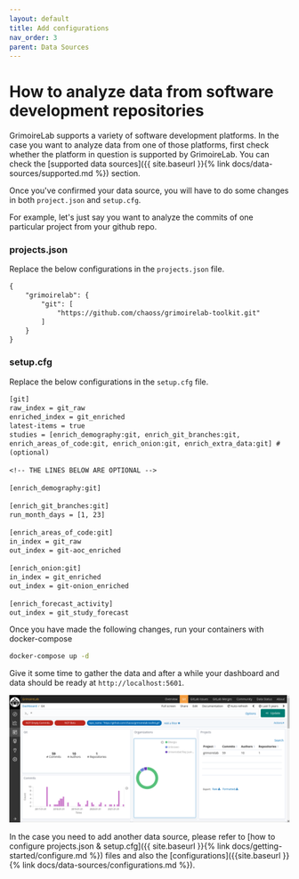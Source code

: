 ```yaml
---
layout: default
title: Add configurations
nav_order: 3
parent: Data Sources
---
```


# How to analyze data from software development repositories

GrimoireLab supports a variety of software development platforms. In the case
you want to analyze data from one of those platforms, first check whether the
platform in question is supported by GrimoireLab. You can check the [supported
data sources]({{ site.baseurl }}{% link docs/data-sources/supported.md %})
section.

Once you've confirmed your data source, you will have to do some changes in both
`project.json` and `setup.cfg`.

For example, let's just say you want to analyze the commits of one particular
project from your github repo.

### projects.json

Replace the below configurations in the `projects.json` file.

```
{
    "grimoirelab": {
        "git": [
            "https://github.com/chaoss/grimoirelab-toolkit.git"
        ]
    }
}
```

### setup.cfg

Replace the below configurations in the `setup.cfg` file.

```
[git]
raw_index = git_raw
enriched_index = git_enriched
latest-items = true
studies = [enrich_demography:git, enrich_git_branches:git, enrich_areas_of_code:git, enrich_onion:git, enrich_extra_data:git] # (optional)

<!-- THE LINES BELOW ARE OPTIONAL -->

[enrich_demography:git]

[enrich_git_branches:git]
run_month_days = [1, 23]

[enrich_areas_of_code:git]
in_index = git_raw
out_index = git-aoc_enriched

[enrich_onion:git]
in_index = git_enriched
out_index = git-onion_enriched

[enrich_forecast_activity]
out_index = git_study_forecast
```

Once you have made the following changes, run your containers with
docker-compose

```bash
docker-compose up -d
```

Give it some time to gather the data and after a while your dashboard and data
should be ready at `http://localhost:5601`.

![dashboard](./assets/dashboard.png)

In the case you need to add another data source, please refer to [how to
configure projects.json & setup.cfg]({{ site.baseurl }}{% link
docs/getting-started/configure.md %}) files and also the
[configurations]({{site.baseurl }}{% link docs/data-sources/configurations.md
%}).
